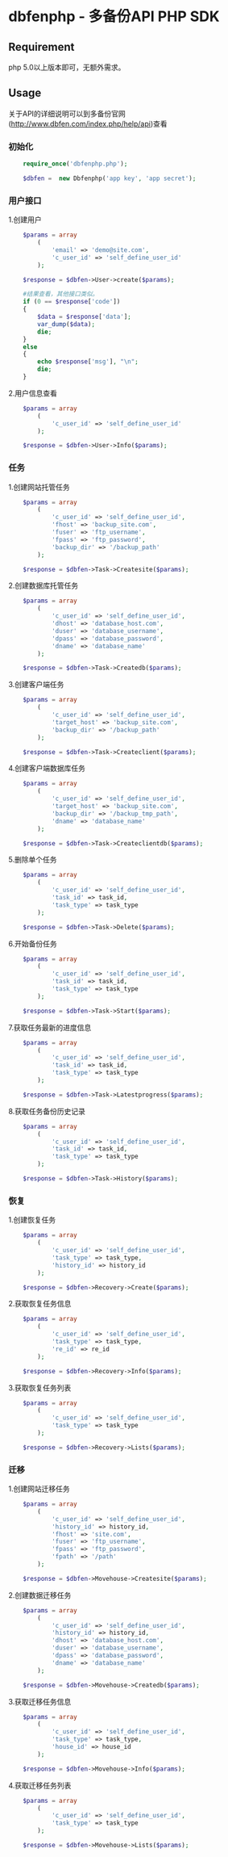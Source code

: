 dbfenphp - 多备份API PHP SDK
========

## Requirement ##
php 5.0以上版本即可，无额外需求。

## Usage ##
关于API的详细说明可以到多备份官网(http://www.dbfen.com/index.php/help/api)查看
### 初始化 ###

``` php
	require_once('dbfenphp.php');

	$dbfen =  new Dbfenphp('app key', 'app secret');
```

### 用户接口 ###

1.创建用户
``` php
	$params = array
		(
			'email' => 'demo@site.com',
			'c_user_id' => 'self_define_user_id'
		);

	$response = $dbfen->User->create($params);

	#结果查看，其他接口类似。
	if (0 == $response['code'])
	{
		$data = $response['data'];
		var_dump($data);
		die;
	}
	else
	{
		echo $response['msg'], "\n";
		die;
	}	
```

2.用户信息查看
``` php
	$params = array
		(
			'c_user_id' => 'self_define_user_id'
		);	

	$response = $dbfen->User->Info($params);
```

### 任务 ###

1.创建网站托管任务
``` php
	$params = array
		(
			'c_user_id' => 'self_define_user_id',
			'fhost' => 'backup_site.com',
			'fuser' => 'ftp_username',
			'fpass' => 'ftp_password',
			'backup_dir' => '/backup_path'
		);	

	$response = $dbfen->Task->Createsite($params);
``` 

2.创建数据库托管任务
``` php
	$params = array
		(
			'c_user_id' => 'self_define_user_id',
			'dhost' => 'database_host.com',
			'duser' => 'database_username',
			'dpass' => 'database_password',
			'dname' => 'database_name'
		);	

	$response = $dbfen->Task->Createdb($params);
``` 

3.创建客户端任务
``` php
	$params = array
		(
			'c_user_id' => 'self_define_user_id',
			'target_host' => 'backup_site.com',
			'backup_dir' => '/backup_path'
		);	

	$response = $dbfen->Task->Createclient($params);
``` 

4.创建客户端数据库任务
``` php
	$params = array
		(
			'c_user_id' => 'self_define_user_id',
			'target_host' => 'backup_site.com',
			'backup_dir' => '/backup_tmp_path',
			'dname' => 'database_name'
		);	

	$response = $dbfen->Task->Createclientdb($params);	
``` 

5.删除单个任务
``` php
	$params = array
		(
			'c_user_id' => 'self_define_user_id',
			'task_id' => task_id,
			'task_type' => task_type
		);	

	$response = $dbfen->Task->Delete($params);		
``` 

6.开始备份任务
``` php
	$params = array
		(
			'c_user_id' => 'self_define_user_id',
			'task_id' => task_id,
			'task_type' => task_type
		);	

	$response = $dbfen->Task->Start($params);		
``` 

7.获取任务最新的进度信息
``` php
	$params = array
		(
			'c_user_id' => 'self_define_user_id',
			'task_id' => task_id,
			'task_type' => task_type
		);	

	$response = $dbfen->Task->Latestprogress($params);	
``` 

8.获取任务备份历史记录
``` php
	$params = array
		(
			'c_user_id' => 'self_define_user_id',
			'task_id' => task_id,
			'task_type' => task_type
		);	

	$response = $dbfen->Task->History($params);					
```

### 恢复 ###

1.创建恢复任务
``` php
	$params = array
		(
			'c_user_id' => 'self_define_user_id',
			'task_type' => task_type,
			'history_id' => history_id
		);	

	$response = $dbfen->Recovery->Create($params);	
``` 

2.获取恢复任务信息
``` php
	$params = array
		(
			'c_user_id' => 'self_define_user_id',
			'task_type' => task_type,
			're_id' => re_id
		);	

	$response = $dbfen->Recovery->Info($params);
``` 

3.获取恢复任务列表
``` php
	$params = array
		(
			'c_user_id' => 'self_define_user_id',
			'task_type' => task_type
		);	

	$response = $dbfen->Recovery->Lists($params);		
```

### 迁移 ###

1.创建网站迁移任务
``` php
	$params = array
		(
			'c_user_id' => 'self_define_user_id',
			'history_id' => history_id,
			'fhost' => 'site.com',
			'fuser' => 'ftp_username',
			'fpass' => 'ftp_password',
			'fpath' => '/path'			
		);	

	$response = $dbfen->Movehouse->Createsite($params);	
``` 

2.创建数据迁移任务
``` php
	$params = array
		(
			'c_user_id' => 'self_define_user_id',
			'history_id' => history_id,
			'dhost' => 'database_host.com',
			'duser' => 'database_username',
			'dpass' => 'database_password',
			'dname' => 'database_name'		
		);	

	$response = $dbfen->Movehouse->Createdb($params);		
``` 

3.获取迁移任务信息
``` php
	$params = array
		(
			'c_user_id' => 'self_define_user_id',
			'task_type' => task_type,
			'house_id' => house_id
		);	

	$response = $dbfen->Movehouse->Info($params);
``` 

4.获取迁移任务列表
``` php
	$params = array
		(
			'c_user_id' => 'self_define_user_id',
			'task_type' => task_type
		);	

	$response = $dbfen->Movehouse->Lists($params);	
```
